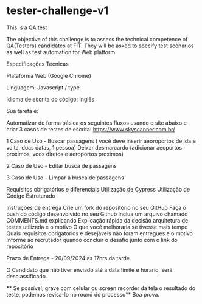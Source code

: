 # tester-challenge-v1

This is a QA test

The objective of this challenge is to assess the technical competence of QA(Testers) candidates at FIT. They will be asked to specify test scenarios as well as test automation for Web platform.

Especificações Técnicas

Plataforma Web (Google Chrome)

Linguagem: Javascript / type

Idioma de escrita do código: Inglês

Sua tarefa é:

Automatizar de forma básica os seguintes fluxos usando o site abaixo e criar 3 casos de testes de escrita:
https://www.skyscanner.com.br/

1 Caso de Uso - Buscar passagens ( você deve inserir aeoroportos de ida e volta, duas datas, 1 pessoa) Deixar desmarcardo (adicionar aeoportos proximos, voos diretos e aeroportos proximos)

2 Caso de Uso - Editar busca de passagens

3 Caso de Uso - Limpar a busca de passagens

Requisitos obrigatórios e diferenciais Utilização de Cypress Utilização de Código Estruturado

Instruções de entrega Crie um fork do repositório no seu GitHub Faça o push do código desenvolvido no seu Github Inclua um arquivo chamado COMMENTS.md explicando Explicação rápida da decisão arquitetura de testes utilizada e o motivo O que você melhoraria se tivesse mais tempo Quais requisitos obrigatórios e desejáveis não foram entregues e o motivo Informe ao recrutador quando concluir o desafio junto com o link do repositório

Prazo de Entrega - 20/09/2024 as 17hrs da tarde.

O Candidato que não tiver enviado até a data limite e horario, será desclassificado.

** Se possível, grave com celular ou screen recorder da tela o resultado do teste, podemos revisa-lo no round do processo** Boa prova.



